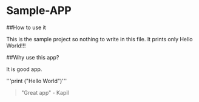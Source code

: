 # Sample-APP

##How to use it

This is the sample project so nothing to write in this file.
It prints only Hello World!!!


##Why use this app?

It is good app.

'''print ("Hello World")'''

> "Great app" - Kapil

